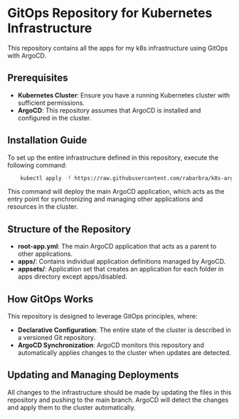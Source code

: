 # GitOps Repository for Kubernetes Infrastructure

This repository contains all the apps for my k8s infrastructure using GitOps with ArgoCD.

## Prerequisites

- **Kubernetes Cluster**: Ensure you have a running Kubernetes cluster with sufficient permissions.
- **ArgoCD**: This repository assumes that ArgoCD is installed and configured in the cluster.

## Installation Guide

To set up the entire infrastructure defined in this repository, execute the following command:

```bash
    kubectl apply -f https://raw.githubusercontent.com/rabarbra/k8s-argo-infra/refs/heads/main/root-app.yml
```

This command will deploy the main ArgoCD application, which acts as the entry point for synchronizing and managing other applications and resources in the cluster.

## Structure of the Repository

- **root-app.yml**: The main ArgoCD application that acts as a parent to other applications.
- **apps/**: Contains individual application definitions managed by ArgoCD.
- **appsets/**: Application set that creates an application for each folder in apps directory except apps/disabled.

## How GitOps Works

This repository is designed to leverage GitOps principles, where:

- **Declarative Configuration**: The entire state of the cluster is described in a versioned Git repository.
- **ArgoCD Synchronization**: ArgoCD monitors this repository and automatically applies changes to the cluster when updates are detected.

## Updating and Managing Deployments

All changes to the infrastructure should be made by updating the files in this repository and pushing to the main branch. ArgoCD will detect the changes and apply them to the cluster automatically.
